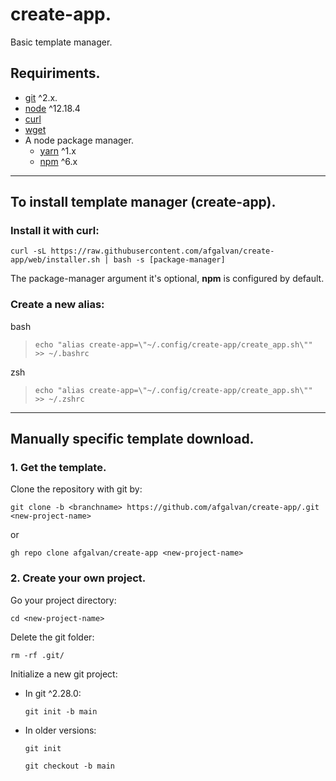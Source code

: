 # **create-app.**

Basic template manager.

## Requiriments.

- [git](https://git-scm.com/downloads) ^2.x.
- [node](https://nodejs.org/en/download/) ^12.18.4
- [curl](https://curl.se/download.html)
- [wget](https://www.gnu.org/software/wget/)
- A node package manager.
  - [yarn](https://classic.yarnpkg.com/en/docs/install/) ^1.x
  - [npm](https://www.npmjs.com/get-npm) ^6.x

---

## **To install template manager (create-app).**

### **Install it with curl:**

```
curl -sL https://raw.githubusercontent.com/afgalvan/create-app/web/installer.sh | bash -s [package-manager]
```

The package-manager argument it's optional, **npm** is configured by default.

### **Create a new alias:**

bash

> ```
> echo "alias create-app=\"~/.config/create-app/create_app.sh\"" >> ~/.bashrc
> ```

zsh

> ```
> echo "alias create-app=\"~/.config/create-app/create_app.sh\"" >> ~/.zshrc
> ```

---

## **Manually specific template download.**

### 1. Get the template.

Clone the repository with git by:

```
git clone -b <branchname> https://github.com/afgalvan/create-app/.git <new-project-name>
```

or

```
gh repo clone afgalvan/create-app <new-project-name>
```

### 2. Create your own project.

Go your project directory:

```
cd <new-project-name>
```

Delete the git folder:

```
rm -rf .git/
```

Initialize a new git project:

- In git ^2.28.0:
  ```
  git init -b main
  ```
- In older versions:
  ```
  git init
  ```
  ```
  git checkout -b main
  ```

